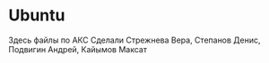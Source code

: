 # Ubuntu
Здесь файлы по АКС
Сделали Стрежнева Вера, Степанов Денис, Подвигин Андрей, Кайымов Максат
